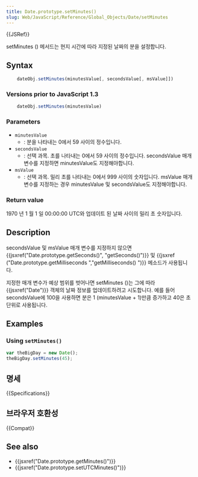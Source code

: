 ```yaml
---
title: Date.prototype.setMinutes()
slug: Web/JavaScript/Reference/Global_Objects/Date/setMinutes
---
```


{{JSRef}}

setMinutes () 메서드는 현지 시간에 따라 지정된 날짜의 분을 설정합니다.

## Syntax

```js
    dateObj.setMinutes(minutesValue[, secondsValue[, msValue]])
```

### Versions prior to JavaScript 1.3

```js
    dateObj.setMinutes(minutesValue)
```

### Parameters

- `minutesValue`
  - : 분을 나타내는 0에서 59 사이의 정수입니다.
- `secondsValue`
  - : 선택 과목. 초를 나타내는 0에서 59 사이의 정수입니다. secondsValue 매개 변수를 지정하면 minutesValue도 지정해야합니다.
- `msValue`
  - : 선택 과목. 밀리 초를 나타내는 0에서 999 사이의 숫자입니다. msValue 매개 변수를 지정하는 경우 minutesValue 및 secondsValue도 지정해야합니다.

### Return value

1970 년 1 월 1 일 00:00:00 UTC와 업데이트 된 날짜 사이의 밀리 초 숫자입니다.

## Description

secondsValue 및 msValue 매개 변수를 지정하지 않으면 {{jsxref("Date.prototype.getSeconds()", "getSeconds()")}} 및 {{jsxref ("Date.prototype.getMilliseconds ","getMilliseconds() ")}} 메소드가 사용됩니다.

지정한 매개 변수가 예상 범위를 벗어나면 setMinutes ()는 그에 따라 {{jsxref("Date")}} 객체의 날짜 정보를 업데이트하려고 시도합니다. 예를 들어 secondsValue에 100을 사용하면 분은 1 (minutesValue + 1)만큼 증가하고 40은 초 단위로 사용됩니다.

## Examples

### Using `setMinutes()`

```js
var theBigDay = new Date();
theBigDay.setMinutes(45);
```

## 명세

{{Specifications}}

## 브라우저 호환성

{{Compat}}

## See also

- {{jsxref("Date.prototype.getMinutes()")}}
- {{jsxref("Date.prototype.setUTCMinutes()")}}
